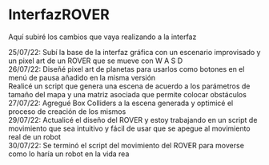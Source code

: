 # InterfazROVER
Aquí subiré los cambios que vaya realizando a la interfaz

25/07/22: Subí la base de la interfaz gráfica con un escenario improvisado y un pixel art de un ROVER que se mueve con W A S D <br />
26/07/22: Diseñé pixel art de planetas para usarlos como botones en el menú de pausa añadido en la misma versión <br/>
          Realicé un script que genera una escena de acuerdo a los parámetros de tamaño del mapa y una matriz asociada que permite colocar obstáculos <br/>
27/07/22: Agregué Box Colliders a la escena generada y optimicé el proceso de creación de los mismos <br/>
29/07/22: Actualicé el diseño del ROVER y estoy trabajando en un script de movimiento que sea intuitivo y fácil de usar que se apegue al movimiento real de un robot <br/>
30/07/22: Se terminó el script del movimiento del ROVER para moverse como lo haría un robot en la vida rea <br />
